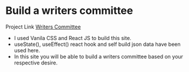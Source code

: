 # Build a writers committee

Project Link  [Writers Committee](https://writers-committee-rickon.netlify.app/) <br>
- I used Vanila CSS and React JS to build this site.
-  useState(), useEffect() react hook and self build json data have been used here.
-  In this site you will be able to build a writers committee based on your respective desire.


